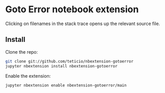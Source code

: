 # Goto Error notebook extension

Clicking on filenames in the stack trace opens up the relevant source file.

## Install

Clone the repo:

```bash
git clone git://github.com/teticio/nbextension-gotoerror
jupyter nbextension install nbextension-gotoerror
```

Enable the extension:

```bash
jupyter nbextension enable nbextension-gotoerror/main
```